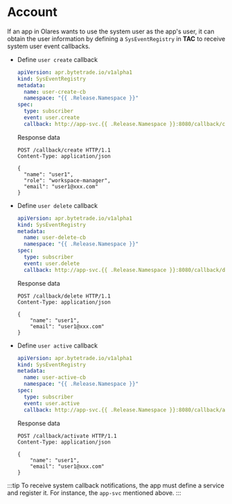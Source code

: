 # Account

If an app in Olares wants to use the system user as the app's user, it can obtain the user information by defining a `SysEventRegistry` in **TAC** to receive system user event callbacks.

- Define `user create` callback

  ```yaml
  apiVersion: apr.bytetrade.io/v1alpha1
  kind: SysEventRegistry
  metadata:
    name: user-create-cb
    namespace: "{{ .Release.Namespace }}"
  spec:
    type: subscriber
    event: user.create
    callback: http://app-svc.{{ .Release.Namespace }}:8080/callback/create
  ```
  Response data
  ```http
  POST /callback/create HTTP/1.1
  Content-Type: application/json

  {
    "name": "user1",
    "role": "workspace-manager",
    "email": "user1@xxx.com"
  }
  ```

- Define `user delete` callback

  ```yaml
  apiVersion: apr.bytetrade.io/v1alpha1
  kind: SysEventRegistry
  metadata:
    name: user-delete-cb
    namespace: "{{ .Release.Namespace }}"
  spec:
    type: subscriber
    event: user.delete
    callback: http://app-svc.{{ .Release.Namespace }}:8080/callback/delete
  ```
  Response data
  ```http
  POST /callback/delete HTTP/1.1
  Content-Type: application/json

  {
      "name": "user1",
      "email": "user1@xxx.com"
  }
  ```

- Define `user active` callback

  ```yaml
  apiVersion: apr.bytetrade.io/v1alpha1
  kind: SysEventRegistry
  metadata:
    name: user-active-cb
    namespace: "{{ .Release.Namespace }}"
  spec:
    type: subscriber
    event: user.active
    callback: http://app-svc.{{ .Release.Namespace }}:8080/callback/activate
  ```
  Response data
  ```http
  POST /callback/activate HTTP/1.1
  Content-Type: application/json

  {
      "name": "user1",
      "email": "user1@xxx.com"
  }
  ```

:::tip
To receive system callback notifications, the app must define a service and register it. For instance, the `app-svc` mentioned above.
:::